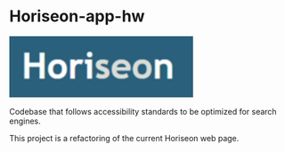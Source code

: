 # Horiseon-app-hw
![](src/assets/images/horiseon.png)

Codebase that follows accessibility standards to be optimized for search engines.

This project is a refactoring of the current Horiseon web page.
